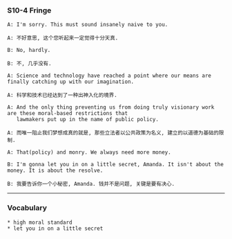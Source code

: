 ### S10-4 Fringe
```buildoutcfg
A: I'm sorry. This must sound insanely naive to you.
```
```buildoutcfg
A: 不好意思, 这个您听起来一定觉得十分天真. 
```

```buildoutcfg
B: No, hardly.
```
```buildoutcfg
B: 不, 几乎没有.
```

```buildoutcfg
A: Science and technology have reached a point where our means are finally catching up with our imagination.
```
```buildoutcfg
A: 科学和技术已经达到了一种出神入化的境界.
```

```buildoutcfg
A: And the only thing preventing us from doing truly visionary work are these moral-based restrictions that
   lawmakers put up in the name of public policy.
```
```buildoutcfg
A: 而唯一阻止我们梦想成真的就是, 那些立法者以公共政策为名义, 建立的以道德为基础的限制.
```

```buildoutcfg
A: That(policy) and monry. We always need more money.
```

```buildoutcfg
B: I'm gonna let you in on a little secret, Amanda. It isn't about the money. It is about the resolve.
```
```buildoutcfg
B: 我要告诉你一个小秘密, Amanda. 钱并不是问题, 关键是要有决心.
```

***
### Vocabulary
```buildoutcfg
* high moral standard 
* let you in on a little secret
```